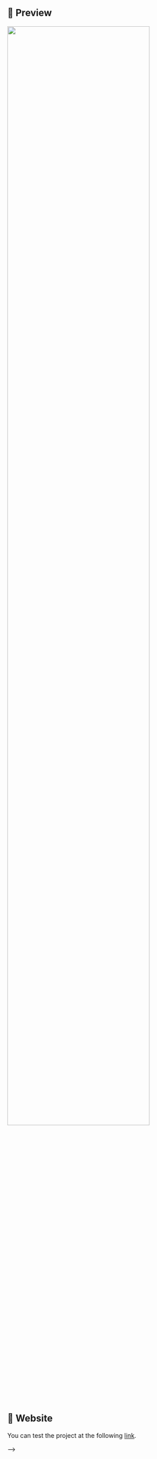  <!-- ## 📌 Vista Previa

<div >
  <img src="./assets/preview2.gif" align="center" style="width: 80%" />
</div> 
## 📌 Tecnologías
Este proyecto fue creado con:
- [HTML](https://developer.mozilla.org/es/docs/Web/HTML)
- [CSS](https://developer.mozilla.org/es/docs/Web/CSS)
- [JavaScript](https://developer.mozilla.org/es/docs/Web/JavaScript)

## 📌 Sitio Web
Puedes probar e interactuar con el proyecto en el siguiente [link](https://jaenfigueroa.github.io/JaenCraft/).


## 📌 Curso en YouTube
Para crear este proyecto paso a paso te invito a ver el tutorial, que estará disponible pronto en el canal de [YouTube](https://www.youtube.com/@JaenDeveloper). 
-->


## 📌 Preview

<div >
  <img src="./assets/preview2.gif" align="center" style="width: 80%" />
</div>

<!--
## 📌 Technologies
This project was created with:
- [HTML](https://developer.mozilla.org/es/docs/Web/HTML)
- [CSS](https://developer.mozilla.org/es/docs/Web/CSS)
- [JavaScript](https://developer.mozilla.org/es/docs/Web/JavaScript)
-->

## 📌 Website
You can test the project at the following [link](https://jaenfigueroa.github.io/JaenCraft/).

<!--
## 📌 YouTube
To create this project step by step I invite you to watch the tutorial, which will be available soon on the [YouTube channel](https://www.youtube.com/@JaenDeveloper). -->
-->

